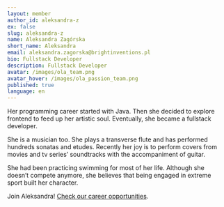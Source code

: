 ```yaml
---
layout: member
author_id: aleksandra-z
ex: false
slug: aleksandra-z
name: Aleksandra Zagórska
short_name: Aleksandra
email: aleksandra.zagorska@brightinventions.pl
bio: Fullstack Developer
description: Fullstack Developer
avatar: /images/ola_team.png
avatar_hover: /images/ola_passion_team.png
published: true
language: en
---
```

Her programming career started with Java. Then she decided to explore frontend to feed up her artistic soul. Eventually, she became a fullstack developer. 

She is a musician too. She plays a transverse flute and has performed hundreds sonatas and etudes. Recently her joy is to perform covers from movies and tv series’ soundtracks with the accompaniment of guitar. 

She had been practicing swimming for most of her life. Although she doesn’t compete anymore, she believes that being engaged in extreme sport built her character.

Join Aleksandra! [Check our career opportunities](/career).
